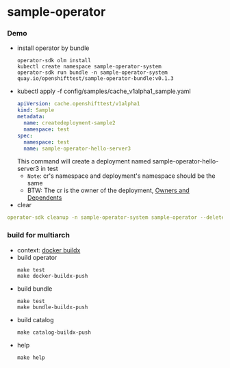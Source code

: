 # sample-operator
### Demo
+ install operator by bundle
  ```shell
  operator-sdk olm install
  kubectl create namespace sample-operator-system
  operator-sdk run bundle -n sample-operator-system quay.io/openshifttest/sample-operator-bundle:v0.1.3
  ```
+ kubectl apply -f config/samples/cache_v1alpha1_sample.yaml
  ```yaml
  apiVersion: cache.openshifttest/v1alpha1
  kind: Sample
  metadata:
    name: createdeployment-sample2
    namespace: test
  spec:
    namespace: test
    name: sample-operator-hello-server3
  ```
  This command will create a deployment named sample-operator-hello-server3 in test
  + `Note`: cr's namespace and deployment's namespace should be the same
  + BTW: The cr is the owner of the deployment, [Owners and Dependents](https://kubernetes.io/docs/concepts/overview/working-with-objects/owners-dependents/)
+ clear
```yaml
operator-sdk cleanup -n sample-operator-system sample-operator --delete-all
```

### build for multiarch
+ context: [docker buildx](https://docs.docker.com/buildx/working-with-buildx/)
+ build operator
  ```shell
  make test
  make docker-buildx-push
  ```
+ build bundle
  ```shell
  make test
  make bundle-buildx-push
  ```
+ build catalog
  ```shell
  make catalog-buildx-push
  ```
+ help
  ```shell
  make help
  ```